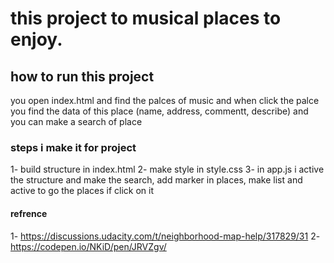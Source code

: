 # this project to musical places to enjoy.

## how to run this project
you open index.html and find the palces of music and when click the palce
you find the data of this place (name, address, commentt, describe)
and you can make a search of place 

### steps i make it for project
1- build structure in index.html
2- make style in style.css
3- in app.js i active the structure and make the search, add marker in places, make list 
   and active to go the places if click on it 

#### refrence 
1- https://discussions.udacity.com/t/neighborhood-map-help/317829/31
2-https://codepen.io/NKiD/pen/JRVZgv/

